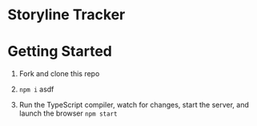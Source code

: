 # Storyline Tracker

# Getting Started

1. Fork and clone this repo
 
1. `npm i`
asdf
1. Run the TypeScript compiler, watch for changes, start the server, and launch the browser `npm start`
